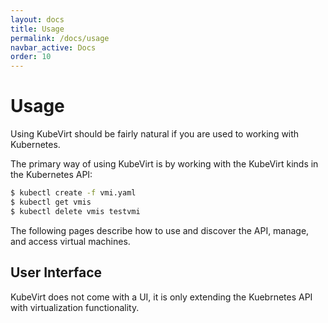 ```yaml
---
layout: docs
title: Usage
permalink: /docs/usage
navbar_active: Docs
order: 10
---
```


# Usage

Using KubeVirt should be fairly natural if you are used to working with Kubernetes.

The primary way of using KubeVirt is by working with the KubeVirt kinds in the Kubernetes API:

```bash
$ kubectl create -f vmi.yaml
$ kubectl get vmis
$ kubectl delete vmis testvmi
```

The following pages describe how to use and discover the API, manage, and access virtual machines.

## User Interface

KubeVirt does not come with a UI, it is only extending the Kuebrnetes API with virtualization functionality.
